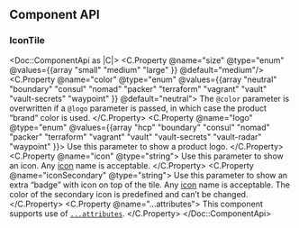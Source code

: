 ## Component API

### IconTile

<Doc::ComponentApi as |C|>
  <C.Property @name="size" @type="enum" @values={{array "small" "medium" "large" }} @default="medium"/>
  <C.Property @name="color" @type="enum" @values={{array "neutral" "boundary" "consul" "nomad" "packer" "terraform" "vagrant" "vault" "vault-secrets" "waypoint" }} @default="neutral">
    The `@color` parameter is overwritten if a `@logo` parameter is passed, in which case the product “brand“ color is used.
  </C.Property>
  <C.Property @name="logo" @type="enum" @values={{array "hcp" "boundary" "consul" "nomad" "packer" "terraform" "vagrant" "vault" "vault-secrets" "vault-radar" "waypoint" }}>
    Use this parameter to show a product logo.
  </C.Property>
  <C.Property @name="icon" @type="string">
    Use this parameter to show an icon. Any [icon](/icons/library) name is acceptable.
  </C.Property>
  <C.Property @name="iconSecondary" @type="string">
    Use this parameter to show an extra “badge” with icon on top of the tile. Any [icon](/icons/library) name is acceptable. The color of the secondary icon is predefined and can’t be changed.
  </C.Property>
  <C.Property @name="...attributes">
    This component supports use of [`...attributes`](https://guides.emberjs.com/release/in-depth-topics/patterns-for-components/#toc_attribute-ordering).
  </C.Property>
</Doc::ComponentApi>
